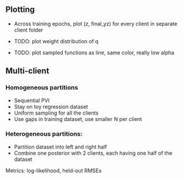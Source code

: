 ## Plotting

- Across training epochs, plot (z, final_yz) for every client in separate client folder
- TODO: plot weight distribution of q

- TODO: plot sampled functions as line, same color, really low alpha

## Multi-client

### Homogeneous partitions
- Sequential PVI
- Stay on toy regression dataset
- Uniform sampling for all the clients
- Use gaps in training dataset, use smaller N per client

### Heterogeneous partitions:
- Partition dataset into left and right half
- Combine one posterior with 2 clients, each having one half of the dataset

Metrics: log-likelihood, held-out RMSEs